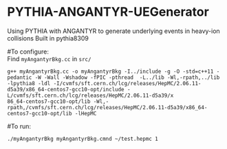 # PYTHIA-ANGANTYR-UEGenerator
Using PYTHIA with ANGANTYR to generate underlying events in heavy-ion collisions
Built in pythia8309

#To configure:  
Find ```myAngantyrBkg.cc``` in ```src/```
```
g++ myAngantyrBkg.cc -o myAngantyrBkg -I../include -g -O -std=c++11 -pedantic -W -Wall -Wshadow -fPIC -pthread  -L../lib -Wl,-rpath,../lib -lpythia8 -ldl -I/cvmfs/sft.cern.ch/lcg/releases/HepMC/2.06.11-d5a39/x86_64-centos7-gcc10-opt/include -L/cvmfs/sft.cern.ch/lcg/releases/HepMC/2.06.11-d5a39/x
86_64-centos7-gcc10-opt/lib -Wl,-rpath,/cvmfs/sft.cern.ch/lcg/releases/HepMC/2.06.11-d5a39/x86_64-centos7-gcc10-opt/lib -lHepMC
```
#To run: 
```
./myAngantyrBkg myAngantyrBkg.cmnd ~/test.hepmc 1
```
